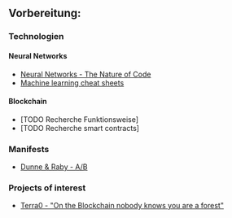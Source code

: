 ## Vorbereitung:

### Technologien

#### Neural Networks

* [Neural Networks - The Nature of Code](https://www.youtube.com/playlist?list=PLRqwX-V7Uu6aCibgK1PTWWu9by6XFdCfh)
* [Machine learning cheat sheets](https://github.com/kailashahirwar/cheatsheets-ai)

#### Blockchain

* [TODO Recherche Funktionsweise]
* [TODO Recherche smart contracts]

### Manifests

* [Dunne & Raby - A/B](http://www.dunneandraby.co.uk/content/projects/476/0)

### Projects of interest

* [Terra0 - "On the Blockchain nobody knows you are a forest"](http://www.ter**ra0.org/)

